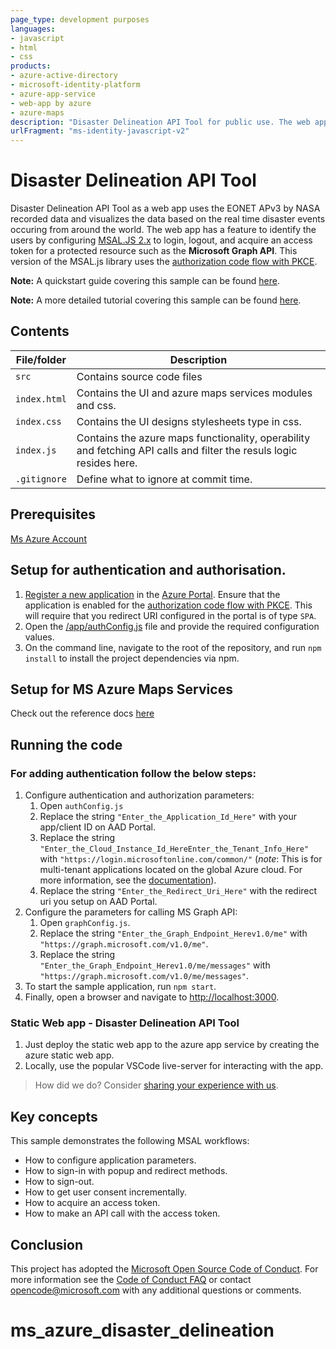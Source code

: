 ```yaml
---
page_type: development purposes
languages:
- javascript
- html
- css
products:
- azure-active-directory
- microsoft-identity-platform
- azure-app-service
- web-app by azure
- azure-maps
description: "Disaster Delineation API Tool for public use. The web app uses the EONET APv3 by NASA recorded data and visualizes the data based on the real time disaster events occuring from around the world."
urlFragment: "ms-identity-javascript-v2"
---
```


# Disaster Delineation API Tool

Disaster Delineation API Tool as a web app uses the EONET APv3 by NASA recorded data and visualizes the data based on the real time disaster events occuring from around the world. The web app has a feature to identify the users by configuring [MSAL.JS 2.x](https://www.npmjs.com/package/@azure/msal-browser) to login, logout, and acquire an access token for a protected resource such as the **Microsoft Graph API**. This version of the MSAL.js library uses the [authorization code flow with PKCE](https://docs.microsoft.com/azure/active-directory/develop/v2-oauth2-auth-code-flow).

**Note:** A quickstart guide covering this sample can be found [here](https://docs.microsoft.com/azure/active-directory/develop/quickstart-v2-javascript-auth-code).

**Note:** A more detailed tutorial covering this sample can be found [here](https://docs.microsoft.com/azure/active-directory/develop/tutorial-v2-javascript-auth-code).

## Contents

| File/folder       | Description                                |
|-------------------|--------------------------------------------|
| `src`             | Contains source code files                  |
| `index.html`      |  Contains the UI and azure maps services modules and css.            |
| `index.css`      |  Contains the UI designs stylesheets type in css.            |
| `index.js`      |  Contains the azure maps functionality, operability and fetching API calls and filter the resuls logic resides here.            |
| `.gitignore`      | Define what to ignore at commit time.      |

## Prerequisites

[Ms Azure Account](https://azure.microsoft.com/en-in/free/)

## Setup for authentication and authorisation.

1. [Register a new application](https://docs.microsoft.com/azure/active-directory/develop/scenario-spa-app-registration) in the [Azure Portal](https://portal.azure.com). Ensure that the application is enabled for the [authorization code flow with PKCE](https://docs.microsoft.com/azure/active-directory/develop/v2-oauth2-auth-code-flow). This will require that you redirect URI configured in the portal is of type `SPA`.
2. Open the [/app/authConfig.js](./app/authConfig.js) file and provide the required configuration values.
3. On the command line, navigate to the root of the repository, and run `npm install` to install the project dependencies via npm.

## Setup for MS Azure Maps Services

Check out the reference docs [here](https://docs.microsoft.com/en-us/azure/azure-maps/quick-demo-map-app)

## Running the code

### For adding authentication follow the below steps:
1. Configure authentication and authorization parameters:
   1. Open `authConfig.js`
   2. Replace the string `"Enter_the_Application_Id_Here"` with your app/client ID on AAD Portal.
   3. Replace the string `"Enter_the_Cloud_Instance_Id_HereEnter_the_Tenant_Info_Here"` with `"https://login.microsoftonline.com/common/"` (*note*: This is for multi-tenant applications located on the global Azure cloud. For more information, see the [documentation](https://docs.microsoft.com/azure/active-directory/develop/quickstart-v2-javascript-auth-code)).
   4. Replace the string `"Enter_the_Redirect_Uri_Here"` with the redirect uri you setup on AAD Portal.
2. Configure the parameters for calling MS Graph API:
   1. Open `graphConfig.js`.
   2. Replace the string `"Enter_the_Graph_Endpoint_Herev1.0/me"` with `"https://graph.microsoft.com/v1.0/me"`.
   3. Replace the string `"Enter_the_Graph_Endpoint_Herev1.0/me/messages"` with `"https://graph.microsoft.com/v1.0/me/messages"`.
3. To start the sample application, run `npm start`.
4. Finally, open a browser and navigate to [http://localhost:3000](http://localhost:3000).

### Static Web app - Disaster Delineation API Tool 
1. Just deploy the static web app to the azure app service by creating the azure static web app.
2. Locally, use the popular VSCode live-server for interacting with the app.

> How did we do? Consider [sharing your experience with us](https://forms.office.com/Pages/ResponsePage.aspx?id=v4j5cvGGr0GRqy180BHbR73pcsbpbxNJuZCMKN0lURpUNzlSS1hSVFBRU0pGNlBDRjY4UkRRNjBFMyQlQCN0PWcu).

## Key concepts

This sample demonstrates the following MSAL workflows:

* How to configure application parameters.
* How to sign-in with popup and redirect methods.
* How to sign-out.
* How to get user consent incrementally.
* How to acquire an access token.
* How to make an API call with the access token.

## Conclusion
This project has adopted the [Microsoft Open Source Code of Conduct](https://opensource.microsoft.com/codeofconduct/).
For more information see the [Code of Conduct FAQ](https://opensource.microsoft.com/codeofconduct/faq/) or
contact [opencode@microsoft.com](mailto:opencode@microsoft.com) with any additional questions or comments.
# ms_azure_disaster_delineation
